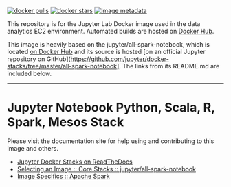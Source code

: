 [![docker pulls](https://img.shields.io/docker/pulls/jupyter/all-spark-notebook.svg)](https://hub.docker.com/r/jupyter/all-spark-notebook/) [![docker stars](https://img.shields.io/docker/stars/jupyter/all-spark-notebook.svg)](https://hub.docker.com/r/jupyter/all-spark-notebook/) [![image metadata](https://images.microbadger.com/badges/image/jupyter/all-spark-notebook.svg)](https://microbadger.com/images/jupyter/all-spark-notebook "jupyter/all-spark-notebook image metadata")

This repository is for the Jupyter Lab Docker image used in the data analytics EC2 environment.  Automated builds are hosted on [Docker Hub](https://hub.docker.com/repository/docker/kylethomsen/data-analytics-ec2-environment-jupyterlab-docker).

This image is heavily based on the jupyter/all-spark-notebook, which is located [on Docker Hub](https://hub.docker.com/r/jupyter/all-spark-notebook) and its source is hosted [on an official Jupyter repository on GitHub](https://github.com/jupyter/docker-stacks/tree/master/all-spark-notebook].  The links from its README.md are included below.

-------------------------------------------------------------

# Jupyter Notebook Python, Scala, R, Spark, Mesos Stack

Please visit the documentation site for help using and contributing to this image and others.

* [Jupyter Docker Stacks on ReadTheDocs](http://jupyter-docker-stacks.readthedocs.io/en/latest/index.html)
* [Selecting an Image :: Core Stacks :: jupyter/all-spark-notebook](http://jupyter-docker-stacks.readthedocs.io/en/latest/using/selecting.html#jupyter-all-spark-notebook)
* [Image Specifics :: Apache Spark](http://jupyter-docker-stacks.readthedocs.io/en/latest/using/specifics.html#apache-spark)
